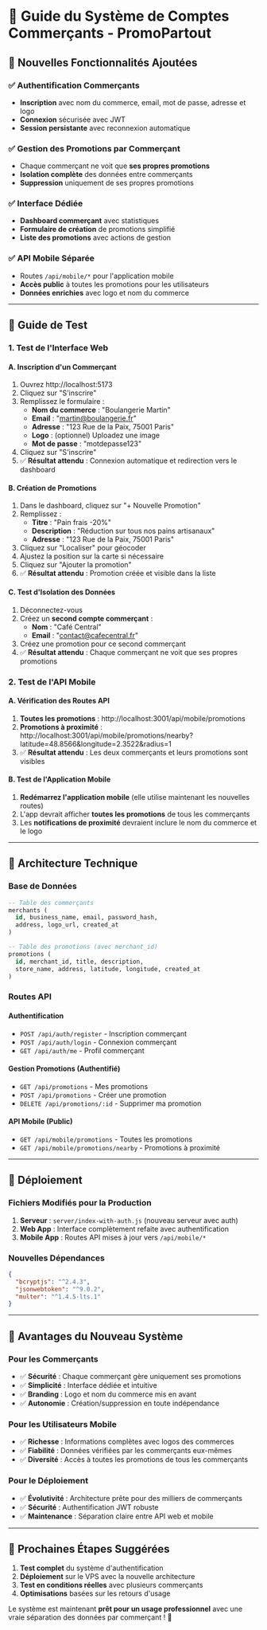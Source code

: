 # 🏪 Guide du Système de Comptes Commerçants - PromoPartout

## 🎯 **Nouvelles Fonctionnalités Ajoutées**

### ✅ **Authentification Commerçants**
- **Inscription** avec nom du commerce, email, mot de passe, adresse et logo
- **Connexion** sécurisée avec JWT
- **Session persistante** avec reconnexion automatique

### ✅ **Gestion des Promotions par Commerçant**
- Chaque commerçant ne voit que **ses propres promotions**
- **Isolation complète** des données entre commerçants
- **Suppression** uniquement de ses propres promotions

### ✅ **Interface Dédiée**
- **Dashboard commerçant** avec statistiques
- **Formulaire de création** de promotions simplifié
- **Liste des promotions** avec actions de gestion

### ✅ **API Mobile Séparée**
- Routes `/api/mobile/*` pour l'application mobile
- **Accès public** à toutes les promotions pour les utilisateurs
- **Données enrichies** avec logo et nom du commerce

---

## 🧪 **Guide de Test**

### **1. Test de l'Interface Web**

#### **A. Inscription d'un Commerçant**
1. Ouvrez http://localhost:5173
2. Cliquez sur "S'inscrire"
3. Remplissez le formulaire :
   - **Nom du commerce** : "Boulangerie Martin"
   - **Email** : "martin@boulangerie.fr"
   - **Adresse** : "123 Rue de la Paix, 75001 Paris"
   - **Logo** : (optionnel) Uploadez une image
   - **Mot de passe** : "motdepasse123"
4. Cliquez sur "S'inscrire"
5. ✅ **Résultat attendu** : Connexion automatique et redirection vers le dashboard

#### **B. Création de Promotions**
1. Dans le dashboard, cliquez sur "+ Nouvelle Promotion"
2. Remplissez :
   - **Titre** : "Pain frais -20%"
   - **Description** : "Réduction sur tous nos pains artisanaux"
   - **Adresse** : "123 Rue de la Paix, 75001 Paris"
3. Cliquez sur "Localiser" pour géocoder
4. Ajustez la position sur la carte si nécessaire
5. Cliquez sur "Ajouter la promotion"
6. ✅ **Résultat attendu** : Promotion créée et visible dans la liste

#### **C. Test d'Isolation des Données**
1. Déconnectez-vous
2. Créez un **second compte commerçant** :
   - **Nom** : "Café Central"
   - **Email** : "contact@cafecentral.fr"
3. Créez une promotion pour ce second commerçant
4. ✅ **Résultat attendu** : Chaque commerçant ne voit que ses propres promotions

### **2. Test de l'API Mobile**

#### **A. Vérification des Routes API**
1. **Toutes les promotions** : http://localhost:3001/api/mobile/promotions
2. **Promotions à proximité** : http://localhost:3001/api/mobile/promotions/nearby?latitude=48.8566&longitude=2.3522&radius=1
3. ✅ **Résultat attendu** : Les deux commerçants et leurs promotions sont visibles

#### **B. Test de l'Application Mobile**
1. **Redémarrez l'application mobile** (elle utilise maintenant les nouvelles routes)
2. L'app devrait afficher **toutes les promotions** de tous les commerçants
3. Les **notifications de proximité** devraient inclure le nom du commerce et le logo

---

## 🔧 **Architecture Technique**

### **Base de Données**
```sql
-- Table des commerçants
merchants (
  id, business_name, email, password_hash, 
  address, logo_url, created_at
)

-- Table des promotions (avec merchant_id)
promotions (
  id, merchant_id, title, description, 
  store_name, address, latitude, longitude, created_at
)
```

### **Routes API**

#### **Authentification**
- `POST /api/auth/register` - Inscription commerçant
- `POST /api/auth/login` - Connexion commerçant
- `GET /api/auth/me` - Profil commerçant

#### **Gestion Promotions (Authentifié)**
- `GET /api/promotions` - Mes promotions
- `POST /api/promotions` - Créer une promotion
- `DELETE /api/promotions/:id` - Supprimer ma promotion

#### **API Mobile (Public)**
- `GET /api/mobile/promotions` - Toutes les promotions
- `GET /api/mobile/promotions/nearby` - Promotions à proximité

---

## 🚀 **Déploiement**

### **Fichiers Modifiés pour la Production**
1. **Serveur** : `server/index-with-auth.js` (nouveau serveur avec auth)
2. **Web App** : Interface complètement refaite avec authentification
3. **Mobile App** : Routes API mises à jour vers `/api/mobile/*`

### **Nouvelles Dépendances**
```json
{
  "bcryptjs": "^2.4.3",
  "jsonwebtoken": "^9.0.2",
  "multer": "^1.4.5-lts.1"
}
```

---

## 🎯 **Avantages du Nouveau Système**

### **Pour les Commerçants**
- ✅ **Sécurité** : Chaque commerçant gère uniquement ses promotions
- ✅ **Simplicité** : Interface dédiée et intuitive
- ✅ **Branding** : Logo et nom du commerce mis en avant
- ✅ **Autonomie** : Création/suppression en toute indépendance

### **Pour les Utilisateurs Mobile**
- ✅ **Richesse** : Informations complètes avec logos des commerces
- ✅ **Fiabilité** : Données vérifiées par les commerçants eux-mêmes
- ✅ **Diversité** : Accès à toutes les promotions de tous les commerçants

### **Pour le Déploiement**
- ✅ **Évolutivité** : Architecture prête pour des milliers de commerçants
- ✅ **Sécurité** : Authentification JWT robuste
- ✅ **Maintenance** : Séparation claire entre API web et mobile

---

## 🔄 **Prochaines Étapes Suggérées**

1. **Test complet** du système d'authentification
2. **Déploiement** sur le VPS avec la nouvelle architecture
3. **Test en conditions réelles** avec plusieurs commerçants
4. **Optimisations** basées sur les retours d'usage

Le système est maintenant **prêt pour un usage professionnel** avec une vraie séparation des données par commerçant ! 🎉
